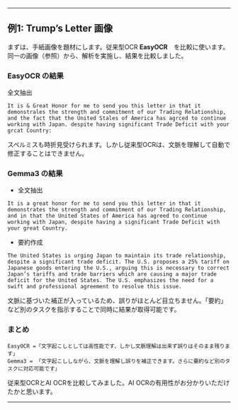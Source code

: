 
---

## 例1: Trump’s Letter 画像

まずは、手紙画像を題材にします。従来型OCR **EasyOCR**　を比較に使います。同一の画像（参照）から、解析を実施し、結果を比較しました。

### **EasyOCR の結果**

全文抽出
```
It is & Great Honor for me to send you this letter in that it demonstrales the strength and commitment of our Trading Relationship, and the fact that the United Stales of America has agrced to continue working with Japan. despite having significant Trade Deficit with your grcat Country:
```
スペルミスも時折見受けられます。しかし従来型OCRは、文脈を理解して自動で修正することはできません。

### **Gemma3 の結果**

* 全文抽出
```
It is a great honor for me to send you this letter in that it demonstrates the strength and commitment of our Trading Relationship, and in that the United States of America has agreed to continue working with Japan, despite having a significant Trade Deficit with your great Country.
```

* 要約作成
```
The United States is urging Japan to maintain its trade relationship, despite a significant trade deficit. The U.S. proposes a 25% tariff on Japanese goods entering the U.S., arguing this is necessary to correct Japan’s tariffs and trade barriers which are causing a major trade deficit for the United States. The U.S. emphasizes the need for a swift and professional agreement to resolve this issue.
```

文脈に基づいた補正が入っているため、誤りがほとんど目立ちません。「要約」など別のタスクを指示することで同時に結果が取得可能です。

### **まとめ**

```
EasyOCR =「文字起こしとしては高性能です、しかし文脈理解は出来ず誤りはそのまま残ります」
Gemma3 = 「文字起こししながら、文脈を理解し誤りを補正できます。さらに要約など別のタスクに対応可能です」
```

従来型OCRとAI OCRを比較してみました。AI OCRの有用性がお分かりいただけたかと思います。

---

